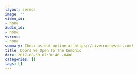 ```yaml
---
layout: sermon
image: ''
video_id:
- none
audio_id:
- none
verses:
- none
summary: Check us out online at https://riverrochester.com!
title: Doors We Open To The Demonic
date: 2017-08-30 07:34:46 -0400
categories: []
tags: []
---
```

